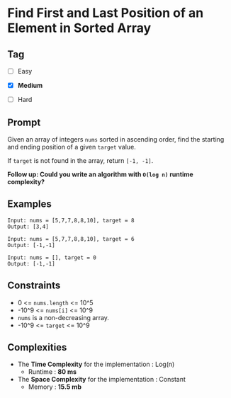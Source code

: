 # Find First and Last Position of an Element in Sorted Array
## Tag
- [ ] Easy  
- [x] **Medium**  
- [ ] Hard
  

## Prompt
Given an array of integers `nums` sorted in ascending order, find the starting and ending position of a given `target` value.  
  
If `target` is not found in the array, return `[-1, -1]`.  
  
**Follow up: Could you write an algorithm with `O(log n)` runtime complexity?**  
  
## Examples
```
Input: nums = [5,7,7,8,8,10], target = 8
Output: [3,4]
```
```
Input: nums = [5,7,7,8,8,10], target = 6
Output: [-1,-1]
```
```
Input: nums = [], target = 0
Output: [-1,-1]
```
  
## Constraints
* 0 <= `nums.length` <= 10^5
* -10^9 <= `nums[i]` <= 10^9
* `nums` is a non-decreasing array.
* -10^9 <= `target` <= 10^9
  
## Complexities
* The **Time Complexity** for the implementation : Log(n)
  * Runtime : **80 ms**  
* The **Space Complexity** for the implementation : Constant
  * Memory : **15.5 mb**